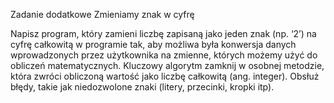 Zadanie dodatkowe Zmieniamy znak w cyfrę

Napisz program, który zamieni liczbę zapisaną jako jeden znak (np. ‘2’) na cyfrę całkowitą w programie tak, aby możliwa była konwersja danych wprowadzonych przez użytkownika na zmienne, których możemy użyć do obliczeń matematycznych. Kluczowy algorytm zamknij w osobnej metodzie, która zwróci obliczoną wartość jako liczbę całkowitą (ang. integer). Obsłuż błędy, takie jak niedozwolone znaki (litery, przecinki, kropki itp).